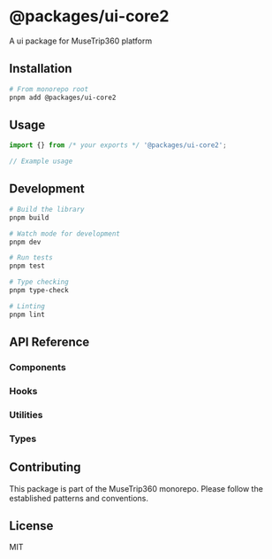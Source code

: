 # @packages/ui-core2

A ui package for MuseTrip360 platform

## Installation

```bash
# From monorepo root
pnpm add @packages/ui-core2
```

## Usage

```typescript
import {} from /* your exports */ '@packages/ui-core2';

// Example usage
```

## Development

```bash
# Build the library
pnpm build

# Watch mode for development
pnpm dev

# Run tests
pnpm test

# Type checking
pnpm type-check

# Linting
pnpm lint
```

## API Reference

### Components

<!-- Document your components here -->

### Hooks

<!-- Document your hooks here -->

### Utilities

<!-- Document your utilities here -->

### Types

<!-- Document your types here -->

## Contributing

This package is part of the MuseTrip360 monorepo. Please follow the established patterns and conventions.

## License

MIT
